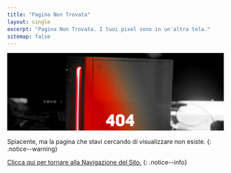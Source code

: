 ```yaml
---
title: "Pagina Non Trovata"
layout: single
excerpt: "Pagina Non Trovata. I tuoi pixel sono in un'altra tela."
sitemap: false
---
```


![404](/images/main-pages/Wii_Red_404.jpg)

Spiacente, ma la pagina che stavi cercando di visualizzare non esiste.
{: .notice--warning}

[Clicca qui per tornare alla Navigazione del Sito.](navigazione-sito)
{: .notice--info}
